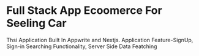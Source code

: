 # Full Stack App Ecoomerce For Seeling Car
Thsi Application Built In Appwrite and Nextjs. Application Feature-SignUp, Sign-in Searching Functionality, Server Side Data Featching
